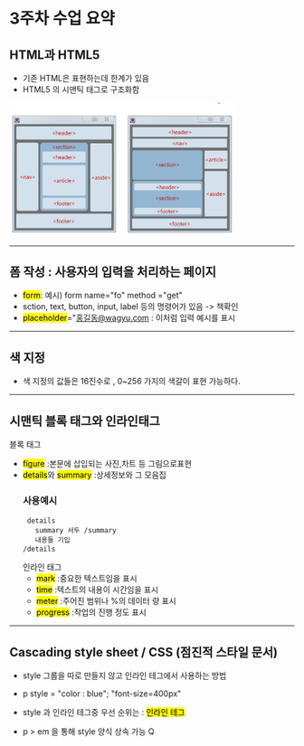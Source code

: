 # 3주차 수업 요약

##  HTML과 HTML5
  - 기존 HTML은 표현하는데 한계가 있음
  - HTML5 의 시맨틱 태그로 구조화함
<img src = "시맨틱태그.png" width="400px">

---

##  폼 작성 : 사용자의 입력을 처리하는 페이지
  - <mark>form</mark>: 예시) form name="fo" method ="get"
  - sction, text, button, input, label 등의 명령어가 있음 -> 책확인
  - <mark>placeholder</mark>="홍길동@wagyu.com : 이처럼 입력 예시를 표시
---

## 색 지정
  -  색 지정의 값들은 16진수로 , 0~256 가지의 색갈이 표현 가능하다.
---
## 시맨틱 블록 태그와 인라인태그
  블록 태그
  - <mark>figure</mark> :본문에 삽입되는 사진,차트 등 그림으로표현
- <mark>details</mark>와 <mark>summary</mark> :상세정보와 그 모음집
     ### 사용예시
       details
         summary 서두 /summary
         내용들 기입
      /details

    인라인 태그
     - <mark>mark</mark> :중요한 텍스트임을 표시
     - <mark>time</mark> :텍스트의 내용이 시간임을 표시
     - <mark>meter</mark> :주어진 범위나 %의 데이터 량 표시
     - <mark>progress</mark> :작업의 진행 정도 표시
     
---

## Cascading style sheet / CSS (점진적 스타일 문서)
  - style 그룹을 따로 만들지 않고 인라인 테그에서 사용하는 방법
  - p style = "color : blue"; "font-size=400px"
  - style 과 인라인 테그중 우선 순위는 : <mark>인라인 테그</mark>
  
  - p > em 을 통해 style 양식 상속 가능
Q
